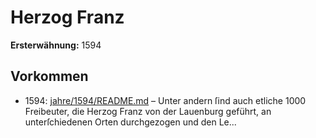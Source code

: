 # Herzog Franz

**Ersterwähnung:** 1594

## Vorkommen
- 1594: [jahre/1594/README.md](../jahre/1594/README.md) – Unter andern ſind
auch etliche 1000 Freibeuter, die Herzog Franz von der
Lauenburg geführt, an unterſchiedenen Orten durchgezogen
und den Le...
